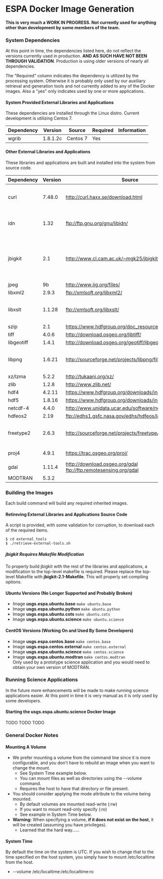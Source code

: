 # ESPA Docker Image Generation

<b>This is very much a WORK IN PROGRESS.  Not currently used for anything other than development by some members of the team.</b>

### System Dependencies
At this point in time, the dependencies listed here, do not reflect the versions currently used in production.  <b>AND AS SUCH HAVE NOT BEEN THROUGH VALIDATION</b>.  Production is using older versions of nearly all dependencies.<br>

The "Required" column indicates the dependency is utilized by the processing system.  Otherwise it is probably only used by our auxiliary retrieval and generation tools and not currently added to any of the Docker images.  Also a "yes" only indicates used by one or more applications.

#### System Provided External Libraries and Applications
These dependencies are installed through the Linux distro.  Current development is utilizing Centos 7.

| Dependency | Version  | Source                                                          | Required | Information |
| ---------- | -------- | --------------------------------------------------------------- | -------- | ----------- |
| wgrib      | 1.8.1.2c | Centos 7                                                        | Yes      | |

#### Other External Libraries and Applications
These libraries and applications are built and installed into the system from source code.

| Dependency | Version  | Source                                                          | Required | Information |
| ---------- | -------- | --------------------------------------------------------------- | -------- | ----------- |
| curl       | 7.48.0   | http://curl.haxx.se/download.html                               | No       | Used by auxiliary generation software |
| idn        | 1.32     | ftp://ftp.gnu.org/gnu/libidn/                                   | No       | Used by auxiliary generation software |
| jbigkit    | 2.1      | http://www.cl.cam.ac.uk/~mgk25/jbigkit/                         | Yes      | Add -fPIC -DPIC to the CFLAGS in the top-level Makefile |
| jpeg       | 9b       | http://www.ijg.org/files/                                       | Yes      | |
| libxml2    | 2.9.3    | ftp://xmlsoft.org/libxml2/                                      | Yes      | |
| libxslt    | 1.1.28   | ftp://xmlsoft.org/libxslt/                                      | Yes      | Required for python lxml module |
| szip       | 2.1      | https://www.hdfgroup.org/doc_resource/SZIP/                     | Yes      | |
| tiff       | 4.0.6    | http://download.osgeo.org/libtiff/                              | Yes      | |
| libgeotiff | 1.4.1    | http://download.osgeo.org/geotiff/libgeotiff/                   | Yes      | |
| libpng     | 1.6.21   | http://sourceforge.net/projects/libpng/files/libpng16/          | Yes      | Required for python matplotlib module |
| xz/lzma    | 5.2.2    | http://tukaani.org/xz/                                          | Yes      | |
| zlib       | 1.2.8    | http://www.zlib.net/                                            | Yes      | |
| hdf4       | 4.2.11   | https://www.hdfgroup.org/downloads/index.html                   | Yes      | |
| hdf5       | 1.8.16   | https://www.hdfgroup.org/downloads/index.html                   | Yes      | |
| netcdf-4   | 4.4.0    | http://www.unidata.ucar.edu/software/netcdf/                    | Yes      | |
| hdfeos2    | 2.19     | ftp://edhs1.gsfc.nasa.gov/edhs/hdfeos/latest_release/           | Yes      | |
| freetype2  | 2.6.3    | http://sourceforge.net/projects/freetype/files/freetype2/       | Yes      | Required for python matplotlib module |
| proj4      | 4.9.1    | https://trac.osgeo.org/proj/                                    | Yes      | GDAL needs this |
| gdal       | 1.11.4   | http://download.osgeo.org/gdal ftp://ftp.remotesensing.org/gdal | Yes      | |
| MODTRAN    | 5.3.2    |                                                                 | Yes      | |

### Building the Images
Each build command will build any required inherited images.

#### Retireving External Libraries and Applications Source Code
A script is provided, with some validation for corruption, to download each of the required items.

```
$ cd external_tools
$ ./retrieve-external-tools.sh
```

##### jbigkit Requires Makefile Modification
To properly build jbigkit with the rest of the libraries and applications, a modification to the top-level makefile is required.  Please replace the top-level Makefile with <b>jbigkit-2.1-Makefile</b>.  This will properly set compiling options.

#### Ubuntu Versions (No Longer Supported and Probably Broken)
  - Image <b>usgs.espa.ubuntu.base</b> ```make ubuntu.base```
  - Image <b>usgs.espa.ubuntu.python</b> ```make ubuntu.python```
  - Image <b>usgs.espa.ubuntu.cots</b> ```make ubuntu.cots```
  - Image <b>usgs.espa.ubuntu.science</b> ```make ubuntu.science```

#### CentOS Versions (Working On and Used By Some Developers)
  - Image <b>usgs.espa.centos.base</b> ```make centos.base```
  - Image <b>usgs.espa.centos.external</b> ```make centos.external```
  - Image <b>usgs.espa.ubuntu.science</b> ```make centos.science```
  - Image <b>usgs.espa.ubuntu.modtran</b> ```make centos.modtran```<br>
Only used by a prototype science application and you would need to obtain your own version of MODTRAN.

### Running Science Applications
In the future more enhancements will be made to make running science applications easier.  At this point in time it is very manual as it is only used by some developers.

#### Starting the <b>usgs.espa.ubuntu.science</b> Docker Image
TODO TODO TODO

### General Docker Notes

#### Mounting A Volume
- We prefer mounting a volume from the command line since it is more configurable, and you don't have to rebuild an image when you want to change the mount.
  - See System Time example below.
  - You can mount files as well as directories using the --volume command.
  - Requires the host to have that directory or file present.
- You should consider applying the mode attribute to the volume being mounted.
  - By default volumes are mounted read-write (:rw)
  - If you want to mount read-only specify (:ro)
  - See example in System Time below.
- <b>Warning:</b> When specifying a volume, <b>if it does not exist on the host</b>, it will be created (assuming you have privileges).
  - Learned that the hard way......

#### System Time
By default the time on the system is UTC.  If you wish to change that to the time specified on the host system, you simply have to mount /etc/localtime from the host.
- --volume /etc/localtime:/etc/localtime:ro
